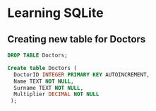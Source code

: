 # Learning SQLite
## Creating new table for Doctors

```SQL
DROP TABLE Doctors;

Create table Doctors (
  DoctorID INTEGER PRIMARY KEY AUTOINCREMENT,
  Name TEXT NOT NULL,
  Surname TEXT NOT NULL,
  Multiplier DECIMAL NOT NULL
 );
 ```
